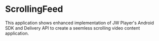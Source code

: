 # ScrollingFeed

This application shows enhanced implementation of JW Player's Android SDK and Delivery API to create a seemless scrolling video content application.
